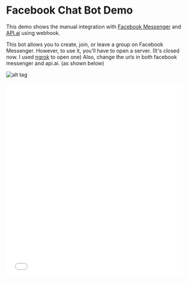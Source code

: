 # Facebook Chat Bot Demo

This demo shows the manual integration with [Facebook Messenger](https://developers.facebook.com/) and 
[API.ai](https://console.api.ai) using webhook.

This bot allows you to create, join, or leave a group on Facebook Messenger.
However, to use it, you'll have to open a server. (It's closed now. I used [ngrok](https://ngrok.com) to open one)
Also, change the urls in both facebook messenger and api.ai. (as shown below)



![alt tag](http://giphy.com/embed/ejf3B2gPKOaJ2)

<iframe src="//giphy.com/embed/rlSoFIsDJcQM" width="480" height="528" frameBorder="0" class="giphy-embed" allowFullScreen></iframe>
